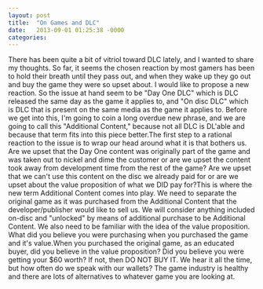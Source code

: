```yaml
---
layout: post
title:  "On Games and DLC"
date:   2013-09-01 01:25:38 -0000
categories:
---
```


There has been quite a bit of vitriol toward DLC lately, and I wanted to share my thoughts.&nbsp;So far, it seems the chosen reaction by most gamers has been to hold their breath until they pass out, and when they wake up they go out and buy the game they were so upset about. I would like to propose a new reaction.
So the issue at hand seem to be "Day One DLC" which is DLC released the same day as the game it applies to, and "On disc DLC" which is DLC that is present on the same media as the game it applies to. Before we get into this, I'm going to coin a long overdue new phrase, and we are going to call this "Additional Content," because not all DLC is DL'able and because that term fits into this piece better.The first step to a rational reaction to the issue is to wrap our head around what it is that bothers us. Are we upset that the Day One content was originally part of the game and was taken out to nickel and dime the customer or are we upset the content took away from development time from the rest of the game? Are we upset that we can't use this content on the disc we already paid for or are we upset about the value proposition of what we DID pay for?This is where the new term Additional Content comes into play. We need to separate the original game as it was purchased from the Additional Content that the developer/publisher would like to sell us. We will consider anything included on-disc and "unlocked" by means of additional purchase to be Additional Content. We also need to be familiar with the idea of the value proposition. What did you believe you were purchasing when you purchased the game and it's value.When you purchased the original game, as an educated buyer, did you believe in the value proposition? Did you believe you were getting your $60 worth? If not, then DO NOT BUY IT. We hear it all the time, but how often do we speak with our wallets? The game industry is healthy and there are lots of alternatives to whatever game you are looking at.
